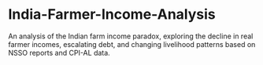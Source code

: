 # India-Farmer-Income-Analysis
An analysis of the Indian farm income paradox, exploring the decline in real farmer incomes, escalating debt, and changing livelihood patterns based on NSSO reports and CPI-AL data.
